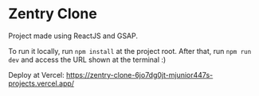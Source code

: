 # Zentry Clone

Project made using ReactJS and GSAP.

To run it locally, run `npm install` at the project root. After that, run `npm run dev` and access the URL shown at the terminal :)

Deploy at Vercel:
https://zentry-clone-6jo7dg0jt-mjunior447s-projects.vercel.app/
